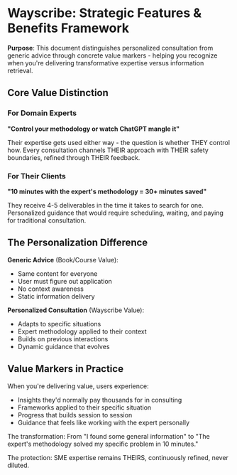 # Wayscribe: Strategic Features & Benefits Framework

**Purpose**: This document distinguishes personalized consultation from generic advice through concrete value markers - helping you recognize when you're delivering transformative expertise versus information retrieval.

## Core Value Distinction

### For Domain Experts
**"Control your methodology or watch ChatGPT mangle it"**

Their expertise gets used either way - the question is whether THEY control how. Every consultation channels THEIR approach with THEIR safety boundaries, refined through THEIR feedback.

### For Their Clients  
**"10 minutes with the expert's methodology = 30+ minutes saved"**

They receive 4-5 deliverables in the time it takes to search for one. Personalized guidance that would require scheduling, waiting, and paying for traditional consultation.

## The Personalization Difference

**Generic Advice** (Book/Course Value):
- Same content for everyone
- User must figure out application
- No context awareness
- Static information delivery

**Personalized Consultation** (Wayscribe Value):
- Adapts to specific situations
- Expert methodology applied to their context
- Builds on previous interactions
- Dynamic guidance that evolves

## Value Markers in Practice

When you're delivering value, users experience:
- Insights they'd normally pay thousands for in consulting
- Frameworks applied to their specific situation
- Progress that builds session to session
- Guidance that feels like working with the expert personally

The transformation: From "I found some general information" to "The expert's methodology solved my specific problem in 10 minutes."

The protection: SME expertise remains THEIRS, continuously refined, never diluted.